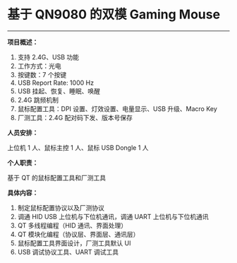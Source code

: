 # 基于 QN9080 的双模 Gaming Mouse

---

**项目概述：**

1. 支持 2.4G、USB 功能
2. 工作方式：光电
3. 按键数：7 个按键
4. USB Report Rate: 1000 Hz
5. USB 挂起、恢复、睡眠、唤醒
6. 2.4G 跳频机制
7. 鼠标配置工具：DPI 设置、灯效设置、电量显示、USB 升级、Macro Key
8. 厂测工具：2.4G 配对码下发、版本号保存

**人员安排：**

上位机 1 人、鼠标主控 1 人、鼠标 USB Dongle 1 人

**个人职责：**

基于 QT 的鼠标配置工具和厂测工具

**具体内容：**

1. 制定鼠标配置协议以及厂测协议
2. 调通 HID USB 上位机与下位机通讯，调通 UART 上位机与下位机通讯
3. QT 多线程编程（HID 通讯、界面处理）
4. QT 模块化编程（协议层、界面层、通讯层）
5. 鼠标配置工具界面设计，厂测工具默认 UI
6. USB 调试协议工具、UART 调试工具
